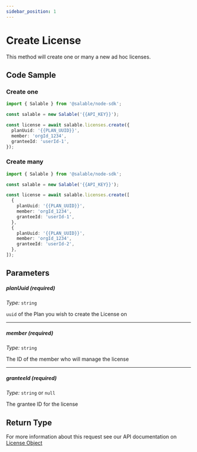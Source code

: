 ```yaml
---
sidebar_position: 1
---
```


# Create License

This method will create one or many a new ad hoc licenses.

## Code Sample

### Create one

```typescript
import { Salable } from '@salable/node-sdk';

const salable = new Salable('{{API_KEY}}');

const license = await salable.licenses.create({
  planUuid: '{{PLAN_UUID}}',
  member: 'orgId_1234',
  granteeId: 'userId-1',
});
```

### Create many

```typescript
import { Salable } from '@salable/node-sdk';

const salable = new Salable('{{API_KEY}}');

const license = await salable.licenses.create([
  {
    planUuid: '{{PLAN_UUID}}',
    member: 'orgId_1234',
    granteeId: 'userId-1',
  },
  {
    planUuid: '{{PLAN_UUID}}',
    member: 'orgId_1234',
    granteeId: 'userId-2',
  },
]);
```

## Parameters

##### planUuid (_required_)

_Type:_ `string`

`uuid` of the Plan you wish to create the License on

---

##### member (_required_)

_Type:_ `string`

The ID of the member who will manage the license

---

##### granteeId (_required_)

_Type:_ `string` or `null`

The grantee ID for the license

## Return Type

For more information about this request see our API documentation on [License Object](https://docs.salable.app/api#tag/Licenses/operation/getLicenseByUuid)
